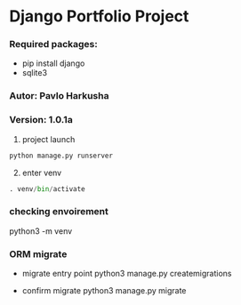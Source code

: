 # Django Portfolio Project

### Required packages:

- pip install django
- sqlite3


### Autor: Pavlo Harkusha
### Version: 1.0.1a


1. project launch
```python
python manage.py runserver
```
2. enter venv
```python
. venv/bin/activate
```
### checking envoirement
python3 -m venv

### ORM migrate

- migrate entry point
python3 manage.py createmigrations

- confirm migrate
python3 manage.py migrate